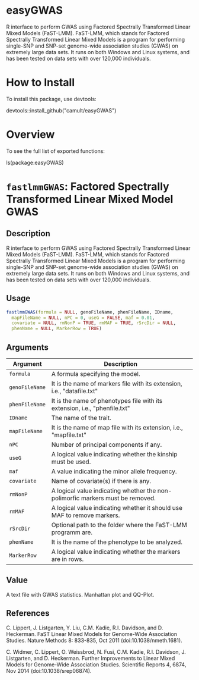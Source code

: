 # easyGWAS

R interface to perform GWAS using Factored Spectrally Transformed Linear Mixed Models (FaST-LMM). FaST-LMM, which stands for Factored Spectrally Transformed Linear Mixed Models is a program for performing single-SNP and SNP-set genome-wide association studies (GWAS) on extremely large data sets. It runs on both Windows and Linux systems, and has been tested on data sets with over 120,000 individuals.


# How to Install

To install this package, use devtools:

devtools::install_github("camult/easyGWAS")


# Overview

To see the full list of exported functions:

ls(package:easyGWAS)

# `fastlmmGWAS`: Factored Spectrally Transformed Linear Mixed Model GWAS

## Description


 R interface to perform GWAS using Factored Spectrally Transformed Linear Mixed Models (FaST-LMM).
 FaST-LMM, which stands for Factored Spectrally Transformed Linear Mixed Models is a
 program for performing single-SNP and SNP-set genome-wide association studies
 (GWAS) on extremely large data sets. It runs on both Windows and Linux systems,
 and has been tested on data sets with over 120,000 individuals.


## Usage

```r
fastlmmGWAS(formula = NULL, genoFileName, phenFileName, IDname,
  mapFileName = NULL, nPC = 0, useG = FALSE, maf = 0.01,
  covariate = NULL, rmNonP = TRUE, rmMAF = TRUE, rSrcDir = NULL,
  phenName = NULL, MarkerRow = TRUE)
```


## Arguments

Argument      |Description
------------- |----------------
```formula```     |     A formula specifying the model.
```genoFileName```     |     It is the name of markers file with its extension, i.e., "datafile.txt"
```phenFileName```     |     It is the name of phenotypes file with its extension, i.e., "phenfile.txt"
```IDname```     |     The name of the trait.
```mapFileName```     |     It is the name of map file with its extension, i.e., "mapfile.txt"
```nPC```     |     Number of principal components if any.
```useG```     |     A logical value indicating whether the kinship must be used.
```maf```     |     A value indicating the minor allele frequency.
```covariate```     |     Name of covariate(s) if there is any.
```rmNonP```     |     A logical value indicating whether the non-polimorfic markers must be removed.
```rmMAF```     |     A logical value indicating whether it should use MAF to remove markers.
```rSrcDir```     |     Optional path to the folder where the FaST-LMM programm are.
```phenName```     |     It is the name of the phenotype to be analyzed.
```MarkerRow```     |     A logical value indicating whether the markers are in rows.

## Value


 A text file with GWAS statistics. Manhattan plot and QQ-Plot.


## References


 C. Lippert, J. Listgarten, Y. Liu, C.M. Kadie, R.I. Davidson, and D. Heckerman.
 FaST Linear Mixed Models for Genome-Wide Association Studies.
 Nature Methods 8: 833-835, Oct 2011 (doi:10.1038/nmeth.1681).
 
 C. Widmer, C. Lippert, O. Weissbrod, N. Fusi, C.M. Kadie, R.I. Davidson, J.
 Listgarten, and D. Heckerman. Further Improvements to Linear Mixed Models for
 Genome-Wide Association Studies.
 Scientific Reports 4, 6874, Nov 2014 (doi:10.1038/srep06874).


